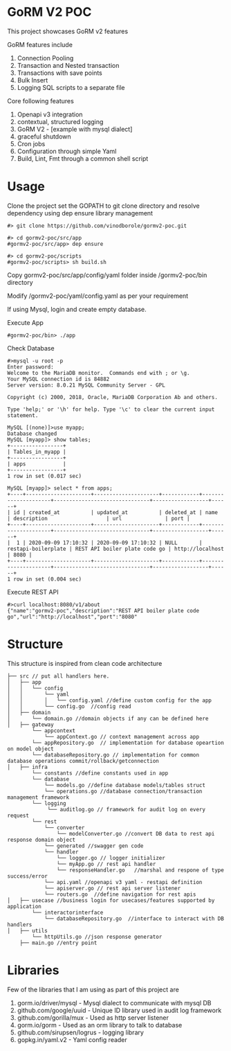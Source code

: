 # GoRM V2 POC
This project showcases GoRM v2 features

GoRM features include
1. Connection Pooling
2. Transaction and Nested transaction
3. Transactions with save points
4. Bulk Insert
5. Logging SQL scripts to a separate file



Core following features

1. Openapi v3 integration
2. contextual, structured logging
3. GoRM V2 - [example with mysql dialect]
4. graceful shutdown
5. Cron jobs
6. Configuration through simple Yaml
7. Build, Lint, Fmt through a common shell script


# Usage

Clone the project set the GOPATH to git clone directory and resolve dependency using dep ensure library management

```
#> git clone https://github.com/vinodborole/gormv2-poc.git

#> cd gormv2-poc/src/app
#gormv2-poc/src/app> dep ensure

#> cd gormv2-poc/scripts
#gormv2-poc/scripts> sh build.sh

```
Copy gormv2-poc/src/app/config/yaml folder inside /gormv2-poc/bin directory

Modify /gormv2-poc/yaml/config.yaml as per your requirement

If using Mysql, login and create empty database.

Execute App
```
#gormv2-poc/bin> ./app

```

Check Database
```
#>mysql -u root -p
Enter password: 
Welcome to the MariaDB monitor.  Commands end with ; or \g.
Your MySQL connection id is 84882
Server version: 8.0.21 MySQL Community Server - GPL

Copyright (c) 2000, 2018, Oracle, MariaDB Corporation Ab and others.

Type 'help;' or '\h' for help. Type '\c' to clear the current input statement.

MySQL [(none)]>use myapp;
Database changed
MySQL [myapp]> show tables;
+-----------------+
| Tables_in_myapp |
+-----------------+
| apps            |
+-----------------+
1 row in set (0.017 sec)

MySQL [myapp]> select * from apps;
+----+---------------------+---------------------+------------+---------------------+-------------------------------+------------------+------+
| id | created_at          | updated_at          | deleted_at | name                | description                   | url              | port |
+----+---------------------+---------------------+------------+---------------------+-------------------------------+------------------+------+
|  1 | 2020-09-09 17:10:32 | 2020-09-09 17:10:32 | NULL       | restapi-boilerplate | REST API boiler plate code go | http://localhost | 8080 |
+----+---------------------+---------------------+------------+---------------------+-------------------------------+------------------+------+
1 row in set (0.004 sec)

```

Execute REST API
```
#>curl localhost:8080/v1/about
{"name":"gormv2-poc","description":"REST API boiler plate code go","url":"http://localhost","port":"8080"
```


# Structure

This structure is inspired from clean code architecture

```
├── src // put all handlers here.
│   ├── app
│   │   └── config
│   │       └── yaml 
│   │       │   └── config.yaml //define custom config for the app
│   │       └── config.go  //config read
│   ├── domain
│       └── domain.go //domain objects if any can be defined here
│   ├── gateway
        └── appcontext 
            └── appContext.go // context management across app
        └── appRepository.go  // implementation for database opeartion on model object
        └── databaseRepository.go // implementation for common database operations commit/rollback/getconnection
│   ├── infra
        └── constants //define constants used in app
        └── database
            └── models.go //define database models/tables struct
            └── operations.go //database connection/transaction management framework
        └── logging
             └── auditlog.go // framework for audit log on every request
        └── rest
            └── converter 
                └── modelConverter.go //convert DB data to rest api response domain object
            └── generated //swagger gen code 
            └── handler
                └── logger.go // logger initializer
                └── myApp.go // rest api handler
                └── responseHandler.go   //marshal and respone of type success/error
            └── api.yaml //openapi v3 yaml - restapi definition
            └── apiserver.go // rest api server listener
            └── routers.go  //define navigation for rest apis
│   ├── usecase //business login for usecases/features supported by application 
        └── interactorinterface
            └── databaseRepository.go  //interface to interact with DB handlers
│   ├── utils
        └── httpUtils.go //json response generator 
    ├── main.go //entry point 

```

# Libraries
Few of the libraries that I am using as part of this project are
1. gorm.io/driver/mysql - Mysql dialect to communicate with mysql DB
2. github.com/google/uuid - Unique ID library used in audit log framework
3. github.com/gorilla/mux - Used as http server listener
4. gorm.io/gorm - Used as an orm library to talk to database
5. github.com/sirupsen/logrus - logging library
6. gopkg.in/yaml.v2 - Yaml config reader
